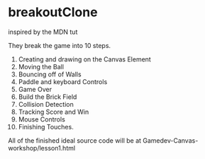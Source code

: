 # breakoutClone
inspired by the MDN tut

They break the game into 10 steps.
1. Creating and drawing on the Canvas Element
2. Moving the Ball
3. Bouncing off of Walls
4. Paddle and keyboard Controls
5. Game Over
6. Build the Brick Field
7. Collision Detection
8. Tracking Score and Win
9. Mouse Controls
10. Finishing Touches.

All of the finished ideal source code will be at Gamedev-Canvas-workshop/lesson1.html
